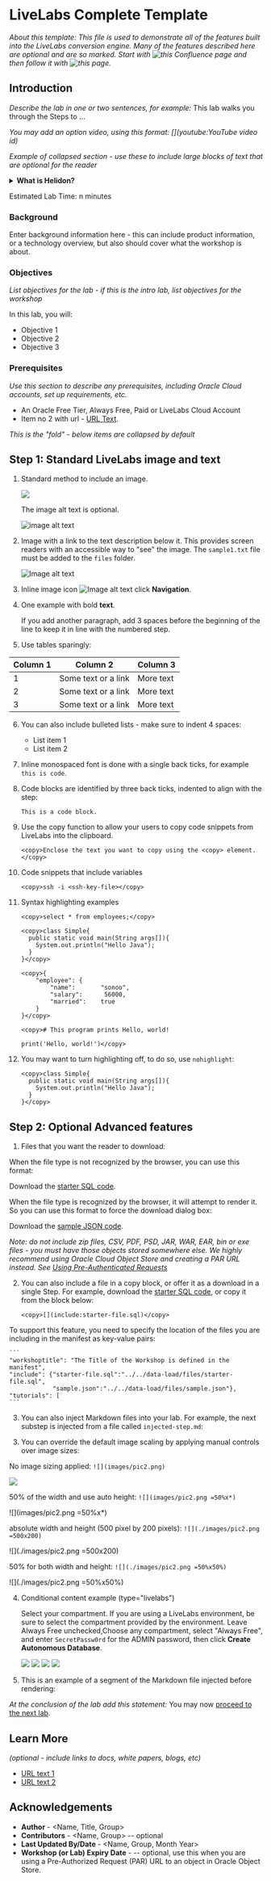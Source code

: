 # LiveLabs Complete Template

*About this template: This file is used to demonstrate all of the features built into the LiveLabs conversion engine. Many of the features described here are optional and are so marked. Start with ![this Confluence page](https://confluence.oraclecorp.com/confluence/display/DBIDDP/Use+the+LiveLabs+Lab+Markdown+Template) and then follow it with ![this page](https://confluence.oraclecorp.com/confluence/display/DBIDDP/LiveLabs+Markdown+Template+New+Features+and+Fixed).*

## Introduction

*Describe the lab in one or two sentences, for example:* This lab walks you through the Steps to ...

*You may add an option video, using this format: [](youtube:YouTube video id)*

  [](youtube:zNKxJjkq0Pw)

*Example of collapsed section - use these to include large blocks of text that are optional for the reader*

<details><summary><b>What is Helidon?</b></summary>

[Helidon](https://helidon.io) is an open source implementation of [Eclipse Microprofile](https://microprofile.io/) from Oracle. Through these labs we talk about Helidon, but it's key to remember that the work we're doing is applicable to *any* microprofile implementation, of which Helidon is one.

Microprofile (and thus Helidon) are designed to be lighter weight than things like Java EE or Spring Boot, but also more standards based than Spring, so it has more stability from an API change perspective.

Microprofile is built on other pre-existing standards, for example the `@GET` annotation is used by microprofile (Helidon uses it to indicate a method respond to a http GET request), but the annotation itself is actually a Java web services annotation that microprofile uses.

This lab aims to introduce you to the major capabilities provided by the Helidon implementation of Microprofile. It does this in a number of stages, starting with core capabilities such as REST enabling a class and moving on to features such as building clients to talk to other REST services and how to use Helidon to quickly create service elements that support Cloud Native tools such as Kubernetes.

We are using Helidon MP, this is an annotation based framework, where to utilize it you just place annotations (e.g. `@Path("/mypath"`) on a class or method. There is no need to modify the code beyond that. Helidon also comes in a variety called Helidon SE. The SE framework however requires you to actually make the Java method calls yourself, so you'd have to change your code. Helidon MP actually converts the annotations at runtime into calls to the Helidon SE Java API, so there is no need to change your logic. Helidon MP is also similar in style to frameworks like __Spring__ which are also annotation based, so we've chosen the MP version for these labs.

</details>


Estimated Lab Time: n minutes

### Background
Enter background information here - this can include product information, or a technology overview, but also should cover what the workshop is about.

### Objectives

*List objectives for the lab - if this is the intro lab, list objectives for the workshop*

In this lab, you will:
* Objective 1
* Objective 2
* Objective 3

### Prerequisites

*Use this section to describe any prerequisites, including Oracle Cloud accounts, set up requirements, etc.*

* An Oracle Free Tier, Always Free, Paid or LiveLabs Cloud Account
* Item no 2 with url - [URL Text](https://www.oracle.com).

*This is the "fold" - below items are collapsed by default*

## **Step 1**: Standard LiveLabs image and text

<!-- Images -->

1. Standard method to include an image.

    ![](images/sample1.png)

    The image alt text is optional.

    ![image alt text](images/sample1.png)

2. Image with a link to the text description below it. This provides screen readers with an accessible way to "see" the image. The `sample1.txt` file must be added to the `files` folder.

    ![Image alt text](images/sample1.png "Image title")

3. Inline image icon ![Image alt text](images/sample2.png) click **Navigation**.

<!-- Text formatting -->

4. One example with bold **text**.

   If you add another paragraph, add 3 spaces before the beginning of the line to keep it in line with the numbered step.

5. Use tables sparingly:

 | Column 1 | Column 2 | Column 3 |
 | --- | --- | --- |
 | 1 | Some text or a link | More text  |
 | 2 |Some text or a link | More text |
 | 3 | Some text or a link | More text |

6. You can also include bulleted lists - make sure to indent 4 spaces:

    - List item 1
    - List item 2

7. Inline monospaced font is done with a single back ticks, for example `this is code`.

8. Code blocks are identified by three back ticks, indented to align with the step:

    ```
    This is a code block.
    ```

9. Use the copy function to allow your users to copy code snippets from LiveLabs into the clipboard.

    ```
  	<copy>Enclose the text you want to copy using the <copy> element.</copy>
    ```

10. Code snippets that include variables

  	```
    <copy>ssh -i <ssh-key-file></copy>
    ```

11. Syntax highlighting examples

    ```
    <copy>select * from employees;</copy>
    ```

    ```
    <copy>class Simple{  
      public static void main(String args[]){  
        System.out.println("Hello Java");  
      }  
    }</copy>
    ```

    ```
    <copy>{  
        "employee": {  
            "name":       "sonoo",   
            "salary":      56000,   
            "married":    true  
        }  
    }</copy>
    ```

    ```
    <copy># This program prints Hello, world!

    print('Hello, world!')</copy>
    ```

12. You may want to turn highlighting off, to do so, use `nohighlight`:

    ```nohighlight
    <copy>class Simple{  
      public static void main(String args[]){  
        System.out.println("Hello Java");  
      }  
    }</copy>
    ```

## **Step 2:** Optional Advanced features

<!-- files -->

1. Files that you want the reader to download:

  When the file type is not recognized by the browser, you can use this format:

  Download the [starter SQL code](files/starter-file.sql).

  When the file type is recognized by the browser, it will attempt to render it. So you can use this format to force the download dialog box:

  Download the [sample JSON code](files/sample.json?download=1).

  *Note: do not include zip files, CSV, PDF, PSD, JAR, WAR, EAR, bin or exe files - you must have those objects stored somewhere else. We highly recommend using Oracle Cloud Object Store and creating a PAR URL instead. See [Using Pre-Authenticated Requests](https://docs.cloud.oracle.com/en-us/iaas/Content/Object/Tasks/usingpreauthenticatedrequests.htm)*

2. You can also include a file in a copy block, or offer it as a download in a single Step. For example, download the [starter SQL code](files/starter-file.sql), or copy it from the block below:

    ```
    <copy>[](include:starter-file.sql)</copy>
    ```

  To support this feature, you need to specify the location of the files you are including in the manifest as key-value pairs:

    ```
    "workshoptitle": "The Title of the Workshop is defined in the manifest",
    "include": {"starter-file.sql":"../../data-load/files/starter-file.sql",
                "sample.json":"../../data-load/files/sample.json"},
    "tutorials": [
    ```

3. You can also inject Markdown files into your lab. For example, the next substep is injected from a file called `injected-step.md`:

[](include:injected-step.md)

<!-- images -->

3. You can override the default image scaling by applying manual controls over image sizes:

  No image sizing applied: `![](images/pic2.png)`

  ![](images/pic2.png)

  50% of the width and use auto height: `![](images/pic2.png =50%x*)`

  ![](images/pic2.png =50%x*)

  absolute width and height (500 pixel by 200 pixels): `![](./images/pic2.png =500x200)`

  ![](./images/pic2.png =500x200)

  50% for both width and height:  `![](./images/pic2.png =50%x50%)`

  ![](./images/pic2.png =50%x50%)


4. Conditional content example (type="livelabs")

    Select your compartment. <if type="livelabs">If you are using a LiveLabs environment, be sure to select the compartment provided by the environment. Leave Always Free unchecked,</if><if type="alwaysfree">Choose any compartment, select "Always Free",</if> and enter `SecretPassw0rd` for the ADMIN password, then click **Create Autonomous Database**.

    ![](images/atp-settings-1.png)
    <if type="livelabs">![](images/atp-settings-2-notaf.png)</if>
    <if type="alwaysfree">![](images/atp-settings-2.png)</if>
    ![](images/atp-settings-3.png)


5. This is an example of a segment of the Markdown file injected before rendering:

[](include:injected-step.md)

*At the conclusion of the lab add this statement:*
You may now [proceed to the next lab](#next).

## Learn More

*(optional - include links to docs, white papers, blogs, etc)*

* [URL text 1](http://docs.oracle.com)
* [URL text 2](http://docs.oracle.com)

## Acknowledgements
* **Author** - <Name, Title, Group>
* **Contributors** -  <Name, Group> -- optional
* **Last Updated By/Date** - <Name, Group, Month Year>
* **Workshop (or Lab) Expiry Date** - <Month Year> -- optional, use this when you are using a Pre-Authorized Request (PAR) URL to an object in Oracle Object Store.
